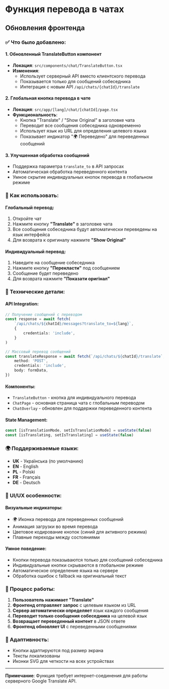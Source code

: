 # Функция перевода в чатах

## Обновления фронтенда

### ✅ Что было добавлено:

#### 1. Обновленный TranslateButton компонент

- **Локация**: `src/components/chat/TranslateButton.tsx`
- **Изменения**:
  - Использует серверный API вместо клиентского перевода
  - Показывается только для сообщений собеседника
  - Интеграция с новым API `/api/chats/{chatId}/translate`

#### 2. Глобальная кнопка перевода в чате

- **Локация**: `src/app/[lang]/chat/[chatId]/page.tsx`
- **Функциональность**:
  - Кнопка "Translate" / "Show Original" в заголовке чата
  - Переводит все сообщения собеседника одновременно
  - Использует язык из URL для определения целевого языка
  - Показывает индикатор "🌍 Переведено" для переведенных сообщений

#### 3. Улучшенная обработка сообщений

- Поддержка параметра `translate_to` в API запросах
- Автоматическая обработка переведенного контента
- Умное скрытие индивидуальных кнопок перевода в глобальном режиме

### 🎯 Как использовать:

#### Глобальный перевод:

1. Откройте чат
2. Нажмите кнопку **"Translate"** в заголовке чата
3. Все сообщения собеседника будут автоматически переведены на язык интерфейса
4. Для возврата к оригиналу нажмите **"Show Original"**

#### Индивидуальный перевод:

1. Наведите на сообщение собеседника
2. Нажмите кнопку **"Перекласти"** под сообщением
3. Сообщение будет переведено
4. Для возврата нажмите **"Показати оригінал"**

### 🔧 Технические детали:

#### API Integration:

```typescript
// Получение сообщений с переводом
const response = await fetch(
	`/api/chats/${chatId}/messages?translate_to=${lang}`,
	{
		credentials: 'include',
	}
)

// Массовый перевод сообщений
const translateResponse = await fetch(`/api/chats/${chatId}/translate`, {
	method: 'POST',
	credentials: 'include',
	body: formData,
})
```

#### Компоненты:

- `TranslateButton` - кнопка для индивидуального перевода
- `ChatPage` - основная страница чата с глобальным переводом
- `ChatOverlay` - обновлен для поддержки переведенного контента

#### State Management:

```typescript
const [isTranslationMode, setIsTranslationMode] = useState(false)
const [isTranslating, setIsTranslating] = useState(false)
```

### 🌍 Поддерживаемые языки:

- **UK** - Українська (по умолчанию)
- **EN** - English
- **PL** - Polski
- **FR** - Français
- **DE** - Deutsch

### 🎨 UI/UX особенности:

#### Визуальные индикаторы:

- 🌍 Иконка перевода для переведенных сообщений
- Анимация загрузки во время перевода
- Цветовое кодирование кнопок (синий для активного режима)
- Плавные переходы между состояниями

#### Умное поведение:

- Кнопки перевода показываются только для сообщений собеседника
- Индивидуальные кнопки скрываются в глобальном режиме
- Автоматическое определение языка на сервере
- Обработка ошибок с fallback на оригинальный текст

### 🔄 Процесс работы:

1. **Пользователь нажимает "Translate"**
2. **Фронтенд отправляет запрос** с целевым языком из URL
3. **Сервер автоматически определяет** язык каждого сообщения
4. **Переводит только сообщения собеседника** на целевой язык
5. **Возвращает переведенный контент** в JSON ответе
6. **Фронтенд обновляет UI** с переведенными сообщениями

### 📱 Адаптивность:

- Кнопки адаптируются под размер экрана
- Тексты локализованы
- Иконки SVG для четкости на всех устройствах

---

**Примечание**: Функция требует интернет-соединения для работы серверного Google Translate API.
